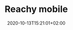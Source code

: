 ---
title: "Reachy mobile"
description: "Reachy's mobile kit composed of a Reachy full kit and a mobile base."
lead: "Discover Reachy's mobile elements."
date: 2020-10-13T15:21:01+02:00
lastmod: 2020-10-13T15:21:01+02:00
draft: false
menu: 
  advanced:
    parent: "overview"
weight: 120
toc: true
---